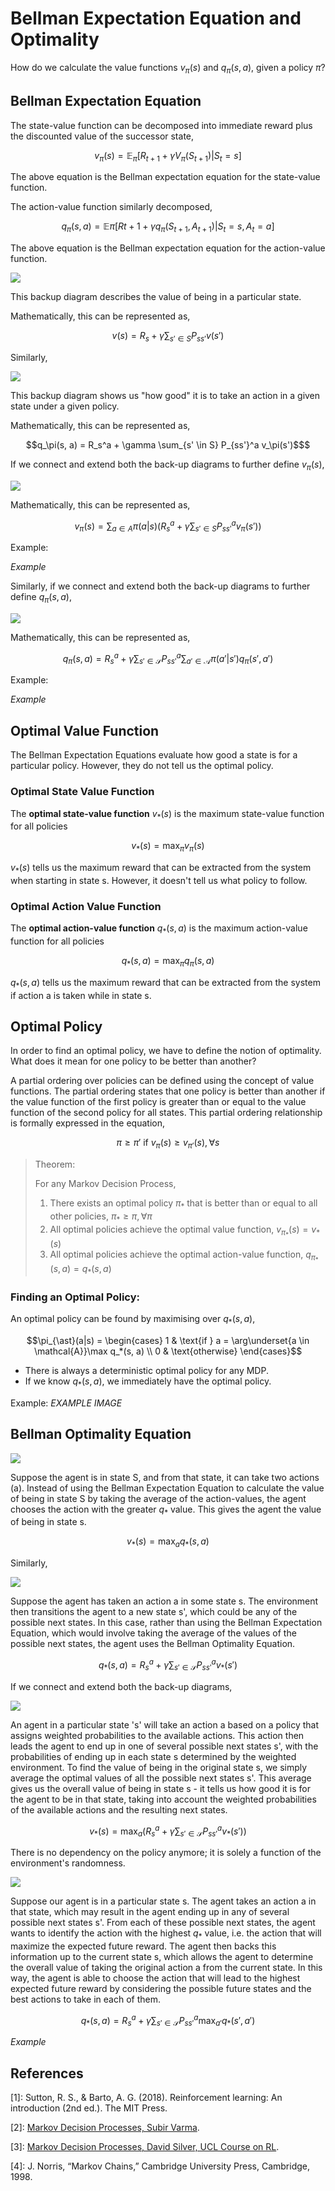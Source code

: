 # Bellman Expectation Equation and Optimality

How do we calculate the value functions $v_\pi (s)$ and $q_\pi (s,a)$, given a policy $\pi$?

## Bellman Expectation Equation

The state-value function can be decomposed into immediate reward plus the discounted value of the successor state,
```math
v_\pi(s) = \mathbb{E}_\pi [R_{t+1} + \gamma V_\pi(S_{t+1}) | S_t = s]
```
The above equation is the Bellman expectation equation for the state-value function.

The action-value function similarly decomposed,
```math
q_\pi(s, a) = \mathbb{E}\pi [R{t+1} + \gamma q_{\pi}(S_{t+1}, A_{t+1}) | S_t = s, A_t = a]
```
The above equation is the Bellman expectation equation for the action-value function.



![ ](../images/state_valuetree.jpg)

This backup diagram describes the value of being in a particular state. 

Mathematically, this can be represented as,
```math
v(s) = R_s + \gamma \sum_{s' \in S} P_{ss'} v(s')
```

Similarly,

![ ](../images/action_valuetree.jpg)

This backup diagram shows us "how good" it is to take an action in a given state under a given policy.

Mathematically, this can be represented as,

```math
q_\pi(s, a) = R_s^a + \gamma \sum_{s' \in S} P_{ss'}^a v_\pi(s')$
```

If we connect and extend both the back-up diagrams to further define $v_\pi (s)$,

![ ](../images/Extended_state_value.jpg)

Mathematically, this can be represented as,
```math
v_\pi(s) = \sum_{a \in A} \pi(a|s) \left(R_s^a + \gamma \sum_{s' \in S} P_{ss'}^a v_\pi(s')\right)
```

Example:

_Example_

Similarly, if we connect and extend both the back-up diagrams to further define $q_\pi (s, a)$,

![ ](../images/extended_action_value.jpg)

Mathematically, this can be represented as,
```math
q_{\pi}(s, a) = R_s^a + \gamma \sum_{s' \in \mathcal{S}} P_{ss'}^a \sum_{a' \in \mathcal{A}} \pi(a'|s') q_{\pi}(s', a')
```

Example:

_Example_

## Optimal Value Function

The Bellman Expectation Equations evaluate how good a state is for a particular policy. However, they do not tell us the optimal policy.

### Optimal State Value Function
The **optimal state-value function** $v_{*} (s)$  is the maximum state-value function for all policies
```math
v_{*}(s) = \mathop{\max}_\pi v_\pi(s)
```
$v_{*} (s)$ tells us the maximum reward that can be extracted from the system when starting in state s. However, it doesn't tell us what policy to follow.

### Optimal Action Value Function

The **optimal action-value function**  $q_{*} (s, a)$ is the maximum action-value function for all policies
```math
q_{*}(s, a) = \mathop{\max}_\pi q_\pi(s, a)
```

$q_{*} (s, a)$ tells us the maximum reward that can be extracted from the system if action a is taken while in state s.

## Optimal Policy

In order to find an optimal policy, we have to define the notion of optimality. What does it mean for one policy to be better than another?

A partial ordering over policies can be defined using the concept of value functions. The partial ordering states that one policy is better than another if the value function of the first policy is greater than or equal to the value function of the second policy for all states. This partial ordering relationship is formally expressed in the equation,
```math
\pi \geq \pi' \text{ if } v_\pi(s) \geq v_{\pi'}(s), \forall s
```

> Theorem:
> 
> For any Markov Decision Process,
> 1. There exists an optimal policy $\pi_{\ast}$ that is better than or equal to all other policies, $\pi_{\ast} \geq \pi, \forall \pi$
> 2. All optimal policies achieve the optimal value function, $v_{\pi_{\ast}}(s) = v_{\ast}(s)$
> 3. All optimal policies achieve the optimal action-value function, $q_{\pi_{\ast}}(s, a) = q_{\ast}(s, a)$

### Finding an Optimal Policy:

An optimal policy can be found by maximising over $q_{\ast}(s, a)$,
```math
\pi_{\ast}(a|s) = \begin{cases}
1 & \text{if } a = \arg\underset{a \in \mathcal{A}}\max q_*(s, a) \\
0 & \text{otherwise}
\end{cases}
```

- There is always a deterministic optimal policy for any MDP.
- If we know $q_{\ast}(s,a )$, we immediately have the optimal policy.

Example:
_EXAMPLE IMAGE_

## Bellman Optimality Equation

![ ](../images/state_valuetree.jpg)

Suppose the agent is in state S, and from that state, it can take two actions (a). Instead of using the Bellman Expectation Equation to calculate the value of being in state S by taking the average of the action-values, the agent chooses the action with the greater $q_{\ast}$ value. This gives the agent the value of being in state s.
```math
v_{\ast}(s) = \mathop{\max}_a q_{\ast}(s, a)
```

Similarly,

![ ](../images/action_valuetree.jpg)

Suppose the agent has taken an action a in some state s. The environment then transitions the agent to a new state s', which could be any of the possible next states. In this case, rather than using the Bellman Expectation Equation, which would involve taking the average of the values of the possible next states, the agent uses the Bellman Optimality Equation.
```math
q_{\ast}(s, a) = R_s^a + \gamma \sum_{s' \in \mathcal{S}} P_{ss'}^a v_{\ast}(s')
```
If we connect and extend both the back-up diagrams,

![ ](../images/Extended_state_value.jpg)

An agent in a particular state 's' will take an action a based on a policy that assigns weighted probabilities to the available actions. This action then leads the agent to end up in one of several possible next states s', with the probabilities of ending up in each state s determined by the weighted environment. To find the value of being in the original state s, we simply average the optimal values of all the possible next states s'. This average gives us the overall value of being in state s - it tells us how good it is for the agent to be in that state, taking into account the weighted probabilities of the available actions and the resulting next states.
```math
v_{\ast}(s) = \mathop{\max}_a (R_s^a + \gamma \sum_{s' \in \mathcal{S}} P_{ss'}^a v_{\ast}(s'))
```
There is no dependency on the policy anymore; it is solely a function of the environment's randomness.

![ ](../images/extended_action_value.jpg)

Suppose our agent is in a particular state s. The agent takes an action a in that state, which may result in the agent ending up in any of several possible next states s'. From each of these possible next states, the agent wants to identify the action with the highest $q_{\ast}$ value, i.e. the action that will maximize the expected future reward. The agent then backs this information up to the current state s, which allows the agent to determine the overall value of taking the original action a from the current state. In this way, the agent is able to choose the action that will lead to the highest expected future reward by considering the possible future states and the best actions to take in each of them.
```math
q_{\ast}(s, a) = R_s^a + \gamma \sum_{s' \in \mathcal{S}} P_{ss'}^a \mathop{\max}_{a'}q_{\ast}(s', a')
```

_Example_

## References
[1]: Sutton, R. S., & Barto, A. G. (2018). Reinforcement learning: An introduction (2nd ed.). The MIT Press.

[2]: [Markov Decision Processes, Subir Varma](https://subirvarma.github.io/GeneralCognitics/Course2/Lecture2_MDPs.pdf).

[3]: [Markov Decision Processes, David Silver, UCL Course on RL](https://www.davidsilver.uk/wp-content/uploads/2020/03/MDP.pdf).

[4]: J. Norris, “Markov Chains,” Cambridge University Press, Cambridge, 1998.
